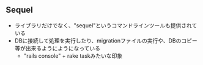 ## Sequel

* ライブラリだけでなく、"sequel"というコマンドラインツールも提供されている
* DBに接続して処理を実行したり、migrationファイルの実行や、DBのコピー等が出来るようにようになっている
  * "rails console" + rake taskみたいな印象
